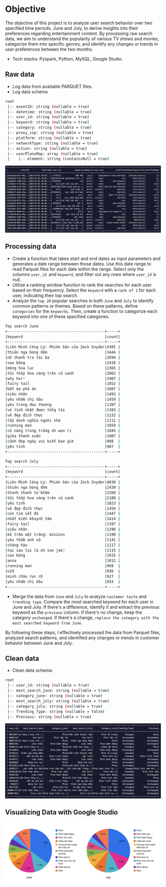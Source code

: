 # **Objective**

The objective of this project is to analyze user search behavior over two specified time periods, June and July, to derive insights into their preferences regarding entertainment content. By processing raw search data, we aim to understand the popularity of various TV shows and movies, categorize them into specific genres, and identify any changes or trends in user preferences between the two months.

- Tech stacks: Pyspark, Python, MySQL, Google Studio.

## **Raw data**

- Log data from available PARQUET files.
- Log data schema

```sh
root
 |-- eventID: string (nullable = true)
 |-- datetime: string (nullable = true)
 |-- user_id: string (nullable = true)
 |-- keyword: string (nullable = true)
 |-- category: string (nullable = true)
 |-- proxy_isp: string (nullable = true)
 |-- platform: string (nullable = true)
 |-- networkType: string (nullable = true)
 |-- action: string (nullable = true)
 |-- userPlansMap: array (nullable = true)
 |    |-- element: string (containsNull = true)
```

![log_data](https://github.com/taoxintuyenbo/travinhese/blob/main/asset2/logdata.png?raw=true)

## **Processing data**

- Create a function that takes start and end dates as input parameters and generates a date range between those dates. Use this date range to read Parquet files for each date within the range. Select only the columns `user_id `and `keyword`, and filter out any rows where `user_id` is null.
- Utilize a ranking window function to rank the searches for each user based on their frequency. Select the `keyword` with a `rank of 1` for each user, indicating their top search.
- Analyze the `top 20` popular searches in both `June` and `July` to identify common patterns or themes. Based on these patterns, define `categories` for the `keywords`. Then, create a function to categorize each keyword into one of these specified categories.
```sh
Top search June
+--------------------------------------------+-----+
|keyword                                     |count|
+--------------------------------------------+-----+
|Liên Minh Công Lý: Phiên bản của Zack Snyder|4301 |
|thiên nga bóng đêm                          |3444 |
|nữ thanh tra tài ba                         |2694 |
|sao băng                                    |2418 |
|mộng hoa lục                                |2365 |
|tôi thấy hoa vàng trên cỏ xanh              |2062 |
|why her?                                    |1907 |
|fairy tail                                  |1852 |
|bắt ma phá án                               |1667 |
|siêu nhân                                   |1493 |
|yêu nhầm chị dâu                            |1459 |
|yêu trong đau thương                        |1387 |
|vô tình nhặt được tổng tài                  |1383 |
|vẻ đẹp đích thực                            |1232 |
|lấy danh nghĩa người nhà                    |1111 |
|running man                                 |1059 |
|cô nàng trong trắng oh woo ri               |1045 |
|giữa thanh xuân                             |1007 |
|cảnh đẹp ngày vui biết bao giờ              |988  |
|yêu tinh                                    |987  |
+--------------------------------------------+-----+
```

```sh
Top search July
+--------------------------------------------+-----+
|keyword                                     |count|
+--------------------------------------------+-----+
|Liên Minh Công Lý: Phiên bản của Zack Snyder|4030 |
|thiên nga bóng đêm                          |2439 |
|thanh thanh tử khâm                         |2260 |
|tôi thấy hoa vàng trên cỏ xanh              |2100 |
|yêu tinh                                    |1823 |
|vẻ đẹp đích thực                            |1459 |
|con tim sắt đá                              |1447 |
|nhất kiến khuynh tâm                        |1414 |
|fairy tail                                  |1397 |
|siêu nhân                                   |1296 |
|kẻ trộm mặt trăng: minions                  |1198 |
|yêu thầm anh xã                             |1141 |
|chàng hậu                                   |1117 |
|tại sao lại là oh soo jae?                  |1115 |
|sao băng                                    |1015 |
|anna                                        |1012 |
|running man                                 |968  |
|u19                                         |936  |
|minh châu rực rỡ                            |927  |
|yêu nhầm chị dâu                            |924  |
+--------------------------------------------+-----+
```
- Merge the data from `June` and `July` to analyze `customer taste` and `trending type`. Compare the most searched keyword for each user in June and July. If there's a difference, identify it and extract the previous keyword as the `previous` column. If there's no change, keep the category `unchanged`. If there's a change, `replace the category with the most searched keyword from June`.

By following these steps, I effectively processed the data from Parquet files, analyzed search patterns, and identified any changes or trends in customer behavior between June and July.

## **Clean data**

- Clean data schema:

```sh
root
 |-- user_id: string (nullable = true)
 |-- most_search_june: string (nullable = true)
 |-- category_june: string (nullable = true)
 |-- most_search_july: string (nullable = true)
 |-- category_july: string (nullable = true)
 |-- Trending_Type: string (nullable = false)
 |-- Previous: string (nullable = true)
```

![clean_data](https://github.com/taoxintuyenbo/travinhese/blob/main/asset2/cleandata.png?raw=true)

## **Visualizing Data with Google Studio**

![visualize_grafana](https://github.com/taoxintuyenbo/travinhese/blob/main/asset2/chart.png?raw=true)
